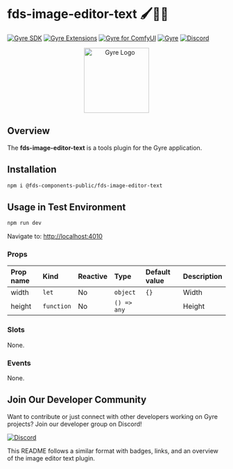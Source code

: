 
# fds-image-editor-text 🖌️📝✨

[![Gyre SDK](https://img.shields.io/badge/Gyre%20SDK-Explore-blue?style=for-the-badge&logo=github)](https://flyingdogsoftware.github.io/gyre-sdk/)
[![Gyre Extensions](https://img.shields.io/badge/Gyre%20Extensions-Repository-blue?style=for-the-badge&logo=github)](https://github.com/flyingdogsoftware/gyre-extensions/)
[![Gyre for ComfyUI](https://img.shields.io/badge/Gyre%20for%20ComfyUI-Explore-blue?style=for-the-badge&logo=github)](https://github.com/flyingdogsoftware/gyre_for_comfyui)
[![Gyre](https://img.shields.io/badge/Gyre-Website-orange?style=for-the-badge&logo=internet-explorer)](https://gyre.ai)
[![Discord](https://img.shields.io/badge/Discord-Join%20Us-7289DA?style=for-the-badge&logo=discord)](https://discord.gg/HyaNtnU5Pw)

<p align="center">
  <img src="https://gyre.ai/images/logo.png" alt="Gyre Logo" width="150px">
</p>

## Overview

The **fds-image-editor-text** is a tools plugin for the Gyre application.

## Installation

```sh
npm i @fds-components-public/fds-image-editor-text
```

## Usage in Test Environment

```sh
npm run dev
```

Navigate to: [http://localhost:4010](http://localhost:4010)

### Props

| Prop name | Kind | Reactive | Type | Default value | Description |
| :--- | :--- | :--- | :--- | :--- | :--- |
| width | <code>let</code> | No | <code>object</code> | <code>{}</code> | Width |
| height | <code>function</code> | No | <code>() => any</code> | <code></code> | Height |

### Slots

None.

### Events

None.

## Join Our Developer Community

Want to contribute or just connect with other developers working on Gyre projects? Join our developer group on Discord!

[![Discord](https://img.shields.io/badge/Discord-Join%20Us-7289DA?style=for-the-badge&logo=discord)](https://discord.gg/HyaNtnU5Pw)

This README follows a similar format with badges, links, and an overview of the image editor text plugin.
 
